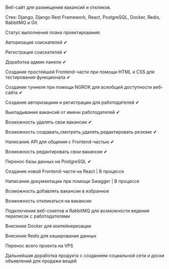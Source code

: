 Веб-сайт для размещения вакансий и откликов.

Стек: Django, Django Rest Framework, React, PostgreSQL, Docker, Redis, RabbitMQ и Git.

Статус выполнения плана проектирования:

Авторизация соискателей ✔

Регистрация соискателей ✔

Доработка админ панели ✔

Создание простейшей Frontend-части при помощи HTML и CSS для тестирования функционала ✔

Создание туннеля при помощи NGROK для всеобщей доступности веб-сайта ✔

Создание авторизациии и регистрации для работодателей ✔

Выкладывание вакансий от имени работодателей ✔

Возможность удалять свои вакансии ✔

Возможность создавать,смотреть,удалять,редактировать резюме ✔

Написание API для общения с Frontend-частью ✔

Возможность редактировать свои вакансии ✔

Перенос базы данных на PostgreSQL ✔

Создание новой Frontend-части на React | В процессе 

Написание документации при помощи Swagger | В процессе

Возможность добавлять вакансии в избранное

Возможность откликаться на вакансии

Подключение веб-сокетов и RabbitMQ для возможности ведения переписок с работодателями

Внесение Docker для контейнеризации

Внесение Redis для кэширования данных

Перенос всего проекта на VPS

Дальнейшая доработка продукта с созданием социальной сети и доски объявлений для продажи вещей
